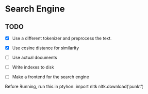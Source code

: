 # Search Engine


## TODO
- [X] Use a different tokenizer and preprocess the text.
- [X] Use cosine distance for similarity
- [ ] Use actual documents
- [ ] Write indexes to disk
- [ ] Make a frontend for the search engine


Before Running, run this in ptyhon:
import nltk
nltk.download('punkt')